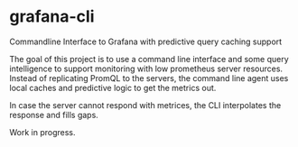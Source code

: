 # grafana-cli
Commandline Interface to Grafana with predictive query caching support

The goal of this project is to use a command line interface and some query intelligence to support monitoring with low prometheus server resources.
Instead of replicating PromQL to the servers, the command line agent uses local caches and predictive logic to get the metrics out. 

In case the server cannot respond with metrices, the CLI interpolates the response and fills gaps.

Work in progress.
